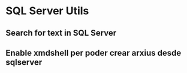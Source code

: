 # SQL Server Utils

## Search for text in SQL Server

<SqlViewer baseUrl="/" file="utils/sqlserver/search_for_text_in_query.sql"/>

## Enable xmdshell per poder crear arxius desde sqlserver

<SqlViewer baseUrl="/" file="utils/sqlserver/xmdshell_enable.sql"/>
